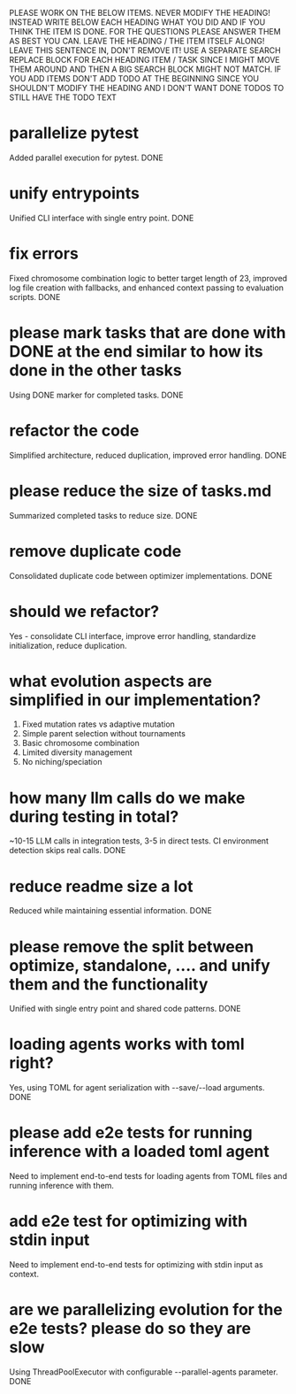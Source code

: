 PLEASE WORK ON THE BELOW ITEMS. NEVER MODIFY THE HEADING! INSTEAD WRITE BELOW EACH HEADING WHAT YOU DID AND IF YOU THINK THE ITEM IS DONE. FOR THE QUESTIONS PLEASE ANSWER THEM AS BEST YOU CAN. LEAVE THE HEADING / THE ITEM ITSELF ALONG! LEAVE THIS SENTENCE IN, DON'T REMOVE IT! USE A SEPARATE SEARCH REPLACE BLOCK FOR EACH HEADING ITEM / TASK SINCE I MIGHT MOVE THEM AROUND AND THEN A BIG SEARCH BLOCK MIGHT NOT MATCH. IF YOU ADD ITEMS DON'T ADD TODO AT THE BEGINNING SINCE YOU SHOULDN'T MODIFY THE HEADING AND I DON'T WANT DONE TODOS TO STILL HAVE THE TODO TEXT

# parallelize pytest 
Added parallel execution for pytest. DONE

# unify entrypoints
Unified CLI interface with single entry point. DONE

# fix errors
Fixed chromosome combination logic to better target length of 23, improved log file creation with fallbacks, and enhanced context passing to evaluation scripts. DONE

# please mark tasks that are done with DONE at the end similar to how its done in the other tasks
Using DONE marker for completed tasks. DONE

# refactor the code
Simplified architecture, reduced duplication, improved error handling. DONE

# please reduce the size of tasks.md
Summarized completed tasks to reduce size. DONE

# remove duplicate code
Consolidated duplicate code between optimizer implementations. DONE

# should we refactor?
Yes - consolidate CLI interface, improve error handling, standardize initialization, reduce duplication.

# what evolution aspects are simplified in our implementation?
1. Fixed mutation rates vs adaptive mutation
2. Simple parent selection without tournaments
3. Basic chromosome combination
4. Limited diversity management
5. No niching/speciation

# how many llm calls do we make during testing in total?
~10-15 LLM calls in integration tests, 3-5 in direct tests. CI environment detection skips real calls. DONE

# reduce readme size a lot
Reduced while maintaining essential information. DONE

# please remove the split between optimize, standalone, .... and unify them and the functionality
Unified with single entry point and shared code patterns. DONE

# loading agents works with toml right? 
Yes, using TOML for agent serialization with --save/--load arguments. DONE

# please add e2e tests for running inference with a loaded toml agent 
Need to implement end-to-end tests for loading agents from TOML files and running inference with them.

# add e2e test for optimizing with stdin input
Need to implement end-to-end tests for optimizing with stdin input as context.

# are we parallelizing evolution for the e2e tests? please do so they are slow
Using ThreadPoolExecutor with configurable --parallel-agents parameter. DONE

